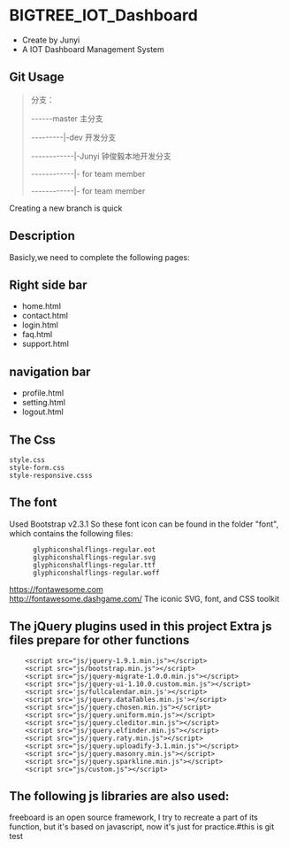 BIGTREE_IOT_Dashboard
=========================
- Create by Junyi 
- A IOT Dashboard Management System


Git Usage
----------------------------
> 分支：
>
>------master 主分支
>
>---------|-dev 开发分支
>
>------------|-Junyi 钟俊毅本地开发分支
>
>------------|- for team member 
>
>------------|- for team member 

Creating a new branch is quick

Description
----------------------------
Basicly,we need to complete the following pages:

Right side bar
-------------------------------
- home.html
- contact.html
- login.html
- faq.html
- support.html

navigation bar
----------------------------------------
- profile.html
- setting.html
- logout.html





The Css
----------------------------
    style.css
    style-form.css
    style-responsive.csss
    

The font
----------------------------
Used Bootstrap v2.3.1
So these font icon can be found in the folder "font", which contains the following files:
     
    
          glyphiconshalflings-regular.eot         
          glyphiconshalflings-regular.svg
          glyphiconshalflings-regular.ttf
          glyphiconshalflings-regular.woff
     
 
https://fontawesome.com    
http://fontawesome.dashgame.com/ 
The iconic SVG, font, and CSS toolkit 



The jQuery plugins used in this project
Extra js files prepare for other functions
---------------------------

        <script src="js/jquery-1.9.1.min.js"></script>
    	<script src="js/bootstrap.min.js"></script>
    	<script src="js/jquery-migrate-1.0.0.min.js"></script>
    	<script src="js/jquery-ui-1.10.0.custom.min.js"></script>
    	<script src='js/fullcalendar.min.js'></script>
    	<script src='js/jquery.dataTables.min.js'></script>
    	<script src="js/jquery.chosen.min.js"></script>
    	<script src="js/jquery.uniform.min.js"></script>
    	<script src="js/jquery.cleditor.min.js"></script>
    	<script src="js/jquery.elfinder.min.js"></script>
    	<script src="js/jquery.raty.min.js"></script>
    	<script src="js/jquery.uploadify-3.1.min.js"></script>
    	<script src="js/jquery.masonry.min.js"></script>
    	<script src="js/jquery.sparkline.min.js"></script>
    	<script src="js/custom.js"></script>
    
The following js libraries are also used:
---------------------------  
freeboard is an open source framework, I try to recreate a part of its function,
but it's based on javascript, now it's just for practice.#this is git test
